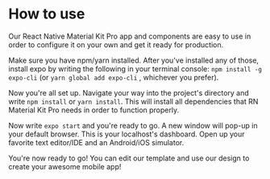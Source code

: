 # How to use

Our React Native Material Kit Pro app and components are easy to use in order to configure it on your own and get it ready for production. 

Make sure you have npm/yarn installed. After you've installed any of those, install expo by writing the following in your terminal console: `npm install -g expo-cli` (or `yarn global add expo-cli` , whichever you prefer). 

Now you're all set up. Navigate your way into the project's directory and write `npm install` or `yarn install`. This will install all dependencies that RN Material Kit Pro needs in order to function properly. 

Now write `expo start` and you're ready to go. A new window will pop-up in your default browser. This is your localhost's dashboard. Open up your favorite text editor/IDE and an Android/iOS simulator. 

You're now ready to go! You can edit our template and use our design to create your awesome mobile app!